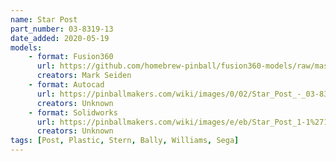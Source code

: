 ```yaml
---
name: Star Post
part_number: 03-8319-13
date_added: 2020-05-19
models: 
    - format: Fusion360
      url: https://github.com/homebrew-pinball/fusion360-models/raw/master/posts/Star%20Post%2003-8319-13.f3d
      creators: Mark Seiden
    - format: Autocad
      url: https://pinballmakers.com/wiki/images/0/02/Star_Post_-_03-8319.dwg
      creators: Unknown
    - format: Solidworks
      url: https://pinballmakers.com/wiki/images/e/eb/Star_Post_1-1%2716_-03-8319-13.SLDPRT
      creators: Unknown
tags: [Post, Plastic, Stern, Bally, Williams, Sega]
---
```

